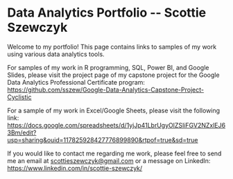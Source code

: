 # Data Analytics Portfolio -- Scottie Szewczyk


Welcome to my portfolio! This page contains links to samples of my work using various data analytics tools.

For samples of my work in R programming, SQL, Power BI, and Google Slides, please visit the project page of my capstone
project for the Google Data Analytics Professional Certificate program: https://github.com/sszew/Google-Data-Analytics-Capstone-Project-Cyclistic

For a sample of my work in Excel/Google Sheets, please visit the following link: https://docs.google.com/spreadsheets/d/1yjJp41LbrUgyOlZSIiFGV2NZxlEJ63Bm/edit?usp=sharing&ouid=117825928427776899890&rtpof=true&sd=true


If you would like to contact me regarding me work, please feel free to send me an email at scottieszewczyk@gmail.com
or a message on LinkedIn: https://www.linkedin.com/in/scottie-szewczyk/


